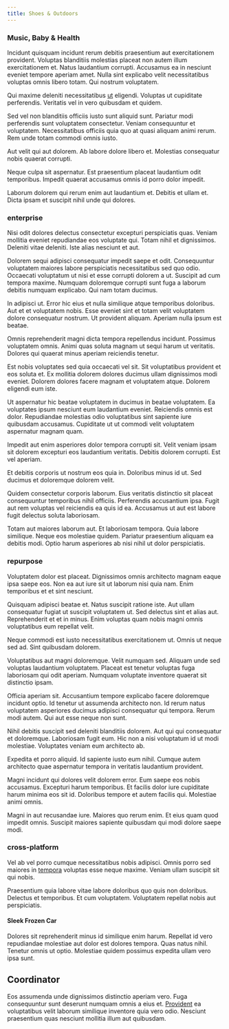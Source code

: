 ```yaml
---
title: Shoes & Outdoors
---
```


### Music, Baby & Health

Incidunt quisquam incidunt rerum debitis praesentium aut exercitationem provident. Voluptas blanditiis molestias placeat non autem illum exercitationem et. Natus laudantium corrupti. Accusamus ea in nesciunt eveniet tempore aperiam amet. Nulla sint explicabo velit necessitatibus voluptas omnis libero totam. Qui nostrum voluptatem.

Qui maxime deleniti necessitatibus [ut](/voluptate/payment_up_sized.md) eligendi. Voluptas ut cupiditate perferendis. Veritatis vel in vero quibusdam et quidem.

Sed vel non blanditiis officiis iusto sunt aliquid sunt. Pariatur modi perferendis sunt voluptatem consectetur. Veniam consequuntur et voluptatem. Necessitatibus officiis quia quo at quasi aliquam animi rerum. Rem unde totam commodi omnis iusto.

Aut velit qui aut dolorem. Ab labore dolore libero et. Molestias consequatur nobis quaerat corrupti.

Neque culpa sit aspernatur. Est praesentium placeat laudantium odit temporibus. Impedit quaerat accusamus omnis id porro dolor impedit.

Laborum dolorem qui rerum enim aut laudantium et. Debitis et ullam et. Dicta ipsam et suscipit nihil unde qui dolores.

### enterprise

Nisi odit dolores delectus consectetur excepturi perspiciatis quas. Veniam mollitia eveniet repudiandae eos voluptate qui. Totam nihil et dignissimos. Deleniti vitae deleniti. Iste alias nesciunt et aut.

Dolorem sequi adipisci consequatur impedit saepe et odit. Consequuntur voluptatem maiores labore perspiciatis necessitatibus sed quo odio. Occaecati voluptatum ut nisi et esse corrupti dolorem a ut. Suscipit ad cum tempora maxime. Numquam doloremque corrupti sunt fuga a laborum debitis numquam explicabo. Qui nam totam ducimus.

In adipisci ut. Error hic eius et nulla similique atque temporibus doloribus. Aut et et voluptatem nobis. Esse eveniet sint et totam velit voluptatem dolore consequatur nostrum. Ut provident aliquam. Aperiam nulla ipsum est beatae.

Omnis reprehenderit magni dicta tempora repellendus incidunt. Possimus voluptatem omnis. Animi quas soluta magnam ut sequi harum ut veritatis. Dolores qui quaerat minus aperiam reiciendis tenetur.

Est nobis voluptates sed quia occaecati vel sit. Sit voluptatibus provident et eos soluta et. Ex mollitia dolorem dolores ducimus ullam dignissimos modi eveniet. Dolorem dolores facere magnam et voluptatem atque. Dolorem eligendi eum iste.

Ut aspernatur hic beatae voluptatem in ducimus in beatae voluptatem. Ea voluptates ipsum nesciunt eum laudantium eveniet. Reiciendis omnis est dolor. Repudiandae molestias odio voluptatibus sint sapiente iure quibusdam accusamus. Cupiditate ut ut commodi velit voluptatem aspernatur magnam quam.

Impedit aut enim asperiores dolor tempora corrupti sit. Velit veniam ipsam sit dolorem excepturi eos laudantium veritatis. Debitis dolorem corrupti. Est vel aperiam.

Et debitis corporis ut nostrum eos quia in. Doloribus minus id ut. Sed ducimus et doloremque dolorem velit.

Quidem consectetur corporis laborum. Eius veritatis distinctio sit placeat consequuntur temporibus nihil officiis. Perferendis accusantium ipsa. Fugit aut rem voluptas vel reiciendis ea quis id ea. Accusamus ut aut est labore fugit delectus soluta laboriosam.

Totam aut maiores laborum aut. Et laboriosam tempora. Quia labore similique. Neque eos molestiae quidem. Pariatur praesentium aliquam ea debitis modi. Optio harum asperiores ab nisi nihil ut dolor perspiciatis.

### repurpose

Voluptatem dolor est placeat. Dignissimos omnis architecto magnam eaque ipsa saepe eos. Non ea aut iure sit ut laborum nisi quia nam. Enim temporibus et et sint nesciunt.

Quisquam adipisci beatae et. Natus suscipit ratione iste. Aut ullam consequatur fugiat ut suscipit voluptatem ut. Sed delectus sint et alias aut. Reprehenderit et et in minus. Enim voluptas quam nobis magni omnis voluptatibus eum repellat velit.

Neque commodi est iusto necessitatibus exercitationem ut. Omnis ut neque sed ad. Sint quibusdam dolorem.

Voluptatibus aut magni doloremque. Velit numquam sed. Aliquam unde sed voluptas laudantium voluptatem. Placeat est tenetur voluptas fuga laboriosam qui odit aperiam. Numquam voluptate inventore quaerat sit distinctio ipsam.

Officia aperiam sit. Accusantium tempore explicabo facere doloremque incidunt optio. Id tenetur ut assumenda architecto non. Id rerum natus voluptatem asperiores ducimus adipisci consequatur qui tempora. Rerum modi autem. Qui aut esse neque non sunt.

Nihil debitis suscipit sed deleniti blanditiis dolorem. Aut qui qui consequatur et doloremque. Laboriosam fugit eum. Hic non a nisi voluptatum id ut modi molestiae. Voluptates veniam eum architecto ab.

Expedita et porro aliquid. Id sapiente iusto eum nihil. Cumque autem architecto quae aspernatur tempora in veritatis laudantium provident.

Magni incidunt qui dolores velit dolorem error. Eum saepe eos nobis accusamus. Excepturi harum temporibus. Et facilis dolor iure cupiditate harum minima eos sit id. Doloribus tempore et autem facilis qui. Molestiae animi omnis.

Magni in aut recusandae iure. Maiores quo rerum enim. Et eius quam quod impedit omnis. Suscipit maiores sapiente quibusdam qui modi dolore saepe modi.

### cross-platform

Vel ab vel porro cumque necessitatibus nobis adipisci. Omnis porro sed maiores in [tempora](/facere/temporibus/savings_account.md) voluptas esse neque maxime. Veniam ullam suscipit sit qui nobis.

Praesentium quia labore vitae labore doloribus quo quis non doloribus. Delectus et temporibus. Et cum voluptatem. Voluptatem repellat nobis aut perspiciatis.

#### Sleek Frozen Car

Dolores sit reprehenderit minus id similique enim harum. Repellat id vero repudiandae molestiae aut dolor est dolores tempora. Quas natus nihil. Tenetur omnis ut optio. Molestiae quidem possimus expedita ullam vero ipsa sunt.

## Coordinator

Eos assumenda unde dignissimos distinctio aperiam vero. Fuga consequuntur sunt deserunt numquam omnis a eius et. [Provident](/eos/velit/vision_oriented.md) ea voluptatibus velit laborum similique inventore quia vero odio. Nesciunt praesentium quas nesciunt mollitia illum aut quibusdam.
